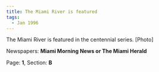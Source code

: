 ```yaml
---  
title: The Miami River is featured  
tags:  
  - Jan 1996  
---  
```

  
The Miami River is featured in the centennial series. [Photo]  
  
Newspapers: **Miami Morning News or The Miami Herald**  
  
Page: **1**, Section: **B** 
